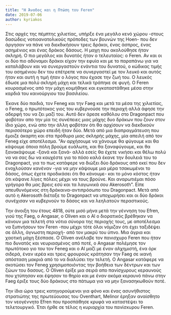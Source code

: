 ```yaml
---
title: "Η Άνοδος και η Πτώση του Feren"
date: 2019-07-06
author: kyriakos
---
```


Στις αρχές της πέμπτης χιλιετίας, υπήρξε ένα μεγάλο κενό χώρου -στους δασώδεις
νοτιοανατολικούς πρόποδες των βουνών της Hoen- που δεν άργησαν να πάνε να
διεκδικήσουν τρεις δράκοι, ένας άσπρος, ένας ασημένιος και ένας δράκος δάσους.
Η μαχη που ακολούθησε ήταν σκληρή. Ο πιο μεγάλος και δυνατός ήταν ο
τελευταίος: ο Feren. Αν και οι οι δύο πιο αδύναμοι  δράκοι είχαν την εφυία και
με το παραπάνω για να καταλάβουν και να συνεργαστούν ενάντια του δυνατού, ο
κώδικας τιμής του ασημένιου δεν του επέτρεπε να συνεργαστεί με τον λευκό και
αυτός ήταν και αυτή η τιμή ήταν ο λόγος που έχασε την ζωή του. Ο λευκός έδωσε
μια πολύ σκληρή μάχη και τελικά τράπηκε σε φυγή. Ο Feren κουρασμένος από την
μάχη κοιμήθηκε και εγκαταστάθηκε μέσα στην καρδιά του καινούργιου του
βασιλείου.



Έκανε δύο παιδιά, τον Feneg και την Faeg και μετά τα μέσα της χιλιετίας, ο
Feneg, ο πρωτότοκος γιος του κυβερνούσε την περιοχή αλλά άφησε την αδερφή του
να ζει μαζί του. Αυτό δεν άρεσε καθόλου στο Dragonpact που φοβόταν απο την μία
τις συνέπειες μιας μάχης δυο δράκων που ζουν στον ίδιο χώρο, ενώ απο την άλλη
φοβόταν ότι θα αρχίσουν να διεκδικούν περισσότερο χώρο επειδή ήταν δύο. Μετά
από μια διαπραγμάτευση που έμοιζε άκαρπη και στα πρόθυρα μιας σκληρής μάχης,
μία απειλή από τον Feneg είχε αποτέλεσμα. "Αν αρχήσουμε να χάνουμε θα φύγουμε
και θα κάψουμε όποια πόλη βρούμε ευάλωτη, και θα ξαναφύγουμε, και θα
ξανακάψουμε -ξανά και ξανά- αλλά εσείς θα έχετε νικήσει και θέλω πολύ να να
σας δω να καυχέστε για το πόσο καλά έκανε την δουλειά του το Dragonpact, για
το πως κατάφερε να διώξει δύο δράκους από εκεί που δεν ενοχλούσαν κανέναν -για
να μην κάψουμε μια μέρα τσακωμένοι το δάσος, όπως έχετε προδικάσει ότι θα
κάνουμε- και το μόνο κόστος ήταν ότι κάψανε λίγες πόλεις μέχρι να τους βρούνε.
Και αναρωτιέμαι πόσο γρήγορα θα μας βρεις εσύ και τα λαγωνικά σου Akerosoth".
Είπε απευθυνόμενος στη δράκαινα-αντιπρόσωπο του Dragonpact. Μετά από αυτό η
Akerosoth διέταξε το Dragonpact να υποχωρήσει και οι δύο δράκοι συνέχισαν να
κυβερνούν το δάσος και να λεηλατούν περαστικούς.



Την άνοιξη του έτους 4818, ούτε μισό μήνα μετά την γέννηση του Efren, γιού της
Faeg, ο Angasar, ο Oliven και ο Al ο διορατικός βρέθηκαν να κάνουν μια τελετή
στα νότια σύνορα της περιοχής τους, με αποτέλεσμα να ξυπνήσουν τον Feren -που
μέχρι τότε όλοι νόμιζαν ότι έχει ταξιδέψει σε άλλη, άγνωστη περιοχή- από τον
μακρύ του ύπνο. Μια άγρια και χαοτική μάχη ξέσπασε. Ο Oliven ανέλαβε τον
πανισχυρο Feren που ήταν πιο δυνατός και νευριασμένος από ποτέ, ο Angasar
πολέμησε τον πρωτότοκο γιο του τον Feneg και ο Al μαζί με έναν αλχημιστή, ένα
όρκ σιδερά, έναν ιερέα και τρεις φρουρούς κράτησαν την Faeg σε ικανή απόσταση
μακριά από το να διαλύσει την τελετή. Ο Angasar κατάφερε να σκοτώσει τον Feneg
χρησιμοποιόντας την βοήθεια των δέντρων και των ζώων του δασους. Ο Oliven
έρiξε μια σειρά απο πανίσχυρους κεραυνούς που χτύπησαν και έψησαν το θηρίο και
με έναν ακόμα κεραυνό πάνω στην Faeg έριξε τους δύο δράκους στο πάτωμα για να
μην ξανασηκωθούν ποτέ.

Την ίδια ώρα τρεις κατηγορούμενοι για φόνο και ένας ασυνήθιστος στρατιώτης της
πρωτεύουσας του Oventhart,  Melinor έρηξαν αναίσθητο τον νεογέννητο Efren που
προσπάθησε κρυφά να καταστέψει το τελετουργικό. Έτσι ήρθε σε τέλος η κυριαρχία
του πανίσxυρου Feren.

